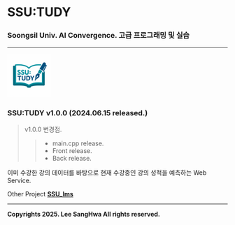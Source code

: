 # SSU:TUDY
### Soongsil Univ. AI Convergence. 고급 프로그래밍 및 실습
<hr/>
<img src="./icon/ssutudy_logo.png" width=100 height=100 />

### SSU:TUDY v1.0.0 (2024.06.15 released.)
> v1.0.0 변경점.
>> + main.cpp release.
>> + Front release.
>> + Back release.

이미 수강한 강의 데이터를 바탕으로 현재 수강중인 강의 성적을 예측하는 Web Service.

Other Project **[SSU_lms](https://github.com/Stardust322/SSU_LMS)** 
<hr/>

__Copyrights 2025. Lee SangHwa All rights reserved.__